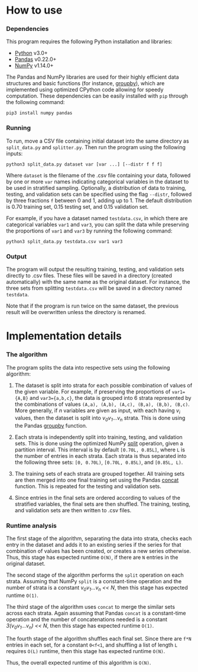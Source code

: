 # How to use #

### Dependencies ###

This program requires the following Python installation and libraries:
* [Python](https://www.python.org) v3.0+
* [Pandas](https://pandas.pydata.org) v0.22.0+
* [NumPy](http://www.numpy.org) v1.14.0+

The Pandas and NumPy libraries are used for their highly efficient data structures and basic functions (for instance, [groupby](https://pandas.pydata.org/pandas-docs/stable/generated/pandas.DataFrame.groupby.html)), which are implemented using optimized CPython code allowing for speedy computation. These dependencies can be easily installed with `pip` through the following command:

```shell
pip3 install numpy pandas
```

### Running ###

To run, move a CSV file containing initial dataset into the same directory as `split_data.py` and `splitter.py`. Then run the program using the following inputs:

```shell
python3 split_data.py dataset var [var ...] [--distr f f f]
```

Where `dataset` is the filename of the .csv file containing your data, followed by one or more `var` names indicating categorical variables in the dataset to be used in stratified sampling. Optionally, a distribution of data to training, testing, and validation sets can be specified using the flag `--distr`, followed by three fractions `f` between 0 and 1, adding up to 1. The default distribution is 0.70 training set, 0.15 testing set, and 0.15 validation set.

For example, if you have a dataset named `testdata.csv`, in which there are categorical variables `var1` and `var3`, you can split the data while preserving the proportions of `var1` and `var3` by running the following command:

```shell
python3 split_data.py testdata.csv var1 var3
```

### Output ###

The program will output the resulting training, testing, and validation sets directly to .csv files. These files will be saved in a directory (created automatically) with the same name as the original dataset. For instance, the three sets from splitting `testdata.csv` will be saved in a directory named `testdata`.

Note that if the program is run twice on the same dataset, the previous result will be overwritten unless the directory is renamed.

# Implementation details #

### The algorithm ###

The program splits the data into respective sets using the following algorithm:

1. The dataset is split into strata for each possible combination of values of the given variable. For example, if preserving the proportions of `var1={A,B}` and `var3={a,b,c}`, the data is grouped into 6 strata represented by the combinations of values `(A,a), (A,b), (A,c), (B,a), (B,b), (B,c)`. More generally, if *n* variables are given as input, with each having *v<sub>i</sub>* values, then the dataset is split into *v<sub>0</sub>v<sub>1</sub>...v<sub>n</sub>* strata. This is done using the Pandas [groupby](https://pandas.pydata.org/pandas-docs/stable/generated/pandas.DataFrame.groupby.html) function.

2. Each strata is independently split into training, testing, and validation sets. This is done using the optimized NumPy [split](https://docs.scipy.org/doc/numpy/reference/generated/numpy.split.html) operation, given a partition interval. This interval is by default `[0.70L, 0.85L]`, where `L` is the number of entries in each strata. Each strata is thus separated into the following three sets: `[0, 0.70L)`, `[0.70L, 0.85L)`, and `[0.85L, L)`. 

3. The training sets of each strata are grouped together. All training sets are then merged into one final training set using the Pandas [concat](https://pandas.pydata.org/pandas-docs/stable/generated/pandas.concat.html) function. This is repeated for the testing and validation sets.

4. Since entries in the final sets are ordered according to values of the stratified variables, the final sets are then shuffled. The training, testing, and validation sets are then written to .csv files.

### Runtime analysis ###

The first stage of the algorithm, separating the data into strata, checks each entry in the dataset and adds it to an existing series if the series for that combination of values has been created, or creates a new series otherwise. Thus, this stage has expected runtime `O(N)`, if there are `N` entries in the original dataset.

The second stage of the algorithm performs the `split` operation on each strata. Assuming that NumPy `split` is a constant-time operation and the number of strata is a constant *v<sub>0</sub>v<sub>1</sub>...v<sub>n</sub> << N*, then this stage has expected runtime `O(1)`.

The third stage of the algorithm uses `concat` to merge the similar sets across each strata. Again assuming that Pandas `concat` is a constant-time operation and the number of concatenations needed is a constant *3(v<sub>0</sub>v<sub>1</sub>...v<sub>n</sub>) << N*, then this stage has expected runtime `O(1)`.

The fourth stage of the algorithm shuffles each final set. Since there are `f*N` entries in each set, for a constant `0<f<1`, and shuffling a list of length `L` requires `O(L)` runtime, then this stage has expected runtime `O(N)`.

Thus, the overall expected runtime of this algorithm is `O(N)`.
